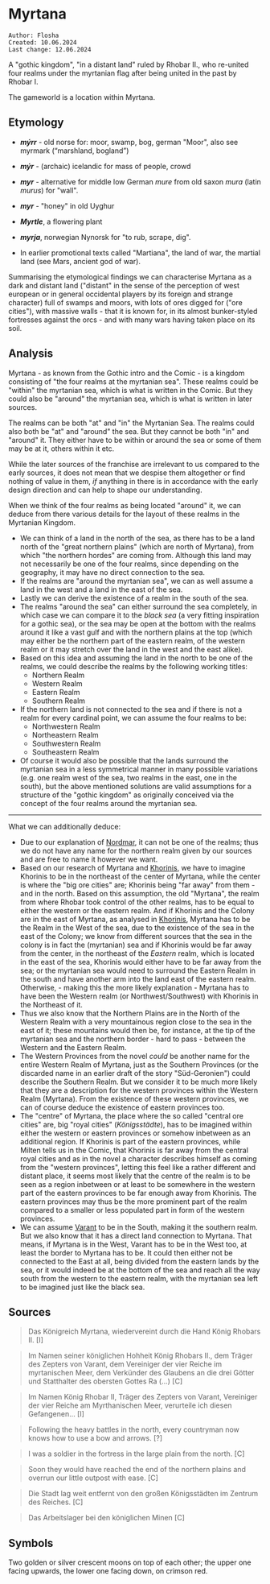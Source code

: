 # Myrtana

``Author: Flosha``    
``Created: 10.06.2024``  
``Last change: 12.06.2024``  

A "gothic kingdom", "in a distant land" ruled by Rhobar II., who re-united four realms under the myrtanian flag after being united in the past by Rhobar I.

The gameworld is a location within Myrtana.

<!-- TOC_PLACEHOLDER -->

## Etymology

* ***mýrr*** - old norse for: moor, swamp, bog, german "Moor", also see myrmark (“marshland, bogland”)
* ***mýr*** - (archaic) icelandic for mass of people, crowd
* ***myr*** - alternative for middle low German *mure* from old saxon *mura* (latin *murus*) for "wall".
* ***myr*** - "honey" in old Uyghur
* ***Myrtle***, a flowering plant
* ***myrja***, norwegian Nynorsk for "to rub, scrape, dig".

* In earlier promotional texts called "Martiana", the land of war, the martial land (see Mars, ancient god of war).

Summarising the etymological findings we can characterise Myrtana as a dark and distant land ("distant" in the sense of the perception of west european or in general occidental players by its foreign and strange character) full of swamps and moors, with lots of ores digged for ("ore cities"), with massive walls - that it is known for, in its almost bunker-styled fortresses against the orcs - and with many wars having taken place on its soil. 


## Analysis

Myrtana - as known from the Gothic intro and the Comic - is a kingdom consisting of "the four realms at the myrtanian sea". These realms could be "within" the myrtanian sea, which is what is written in the Comic. But they could also be "around" the myrtanian sea, which is what is written in later sources. 

The realms can be both "at" and "in" the Myrtanian Sea. The realms could also both be "at" and "around" the sea. But they cannot be both "in" and "around" it. They either have to be within or around the sea or some of them may be at it, others within it etc. 

While the later sources of the franchise are irrelevant to us compared to the early sources, it does not mean that we despise them altogether or find nothing of value in them, *if* anything in there is in accordance with the early design direction and can help to shape our understanding. 

When we think of the four realms as being located "around" it, we can deduce from there various details for the layout of these realms in the Myrtanian Kingdom. 

* We can think of a land in the north of the sea, as there has to be a land north of the "great northern plains" (which are north of Myrtana), from which "the northern hordes" are coming from. Although this land may not necessarily be one of the four realms, since depending on the geography, it may have no direct connection to the sea.   
* If the realms are "around the myrtanian sea", we can as well assume a land in the west and a land in the east of the sea. 
* Lastly we can derive the existence of a realm in the south of the sea.
* The realms "around the sea" can either surround the sea completely, in which case we can compare it to the *black sea* (a very fitting inspiration for a gothic sea), or the sea may be open at the bottom with the realms around it like a vast gulf and with the northern plains at the top (which may either be the northern part of the eastern realm, of the western realm or it may stretch over the land in the west and the east alike).
* Based on this idea and assuming the land in the north to be one of the realms, we could describe the realms by the following working titles:
  * Northern Realm
  * Western Realm
  * Eastern Realm
  * Southern Realm
* If the northern land is not connected to the sea and if there is not a realm for every cardinal point, we can assume the four realms to be:
  * Northwestern Realm
  * Northeastern Realm
  * Southwestern Realm
  * Southeastern Realm
* Of course it would also be possible that the lands surround the myrtanian sea in a less symmetrical manner in many possible variations (e.g. one realm west of the sea, two realms in the east, one in the south), but the above mentioned solutions are valid assumptions for a structure of the "gothic kingdom" as originally conceived via the concept of the four realms around the myrtanian sea.  

--- 

What we can additionally deduce:  
* Due to our explanation of [Nordmar](/lore/nordmar), it can not be one of the realms; thus we do not have any name for the northern realm given by our sources and are free to name it however we want.  
* Based on our research of Myrtana and [Khorinis](/lore/khorinis), we have to imagine Khorinis to be in the northeast of the center of Myrtana, while the center is where the "big ore cities" are; Khorinis being "far away" from them - and in the north. Based on this assumption, the old "Myrtana", the realm from where Rhobar took control of the other realms, has to be equal to either the western or the eastern realm. And if Khorinis and the Colony are in the east of Myrtana, as analysed in [Khorinis](/lore/khorinis), Myrtana has to be the Realm in the West of the sea, due to the existence of the sea in the east of the Colony; we know from different sources that the sea in the colony is in fact the (myrtanian) sea and if Khorinis would be far away from the center, in the northeast of the *Eastern* realm, which is located in the east of the sea, Khorinis would either have to be far away from the sea; or the myrtanian sea would need to surround the Eastern Realm in the south and have another arm into the land east of the eastern realm. Otherwise, - making this the more likely explanation - Myrtana has to have been the Western realm (or Northwest/Southwest) with Khorinis in the Northeast of it.  
* Thus we also know that the Northern Plains are in the North of the Western Realm with a very mountainous region close to the sea in the east of it; these mountains would then be, for instance, at the tip of the myrtanian sea and the northern border - hard to pass - between the Western and the Eastern Realm.
* The Western Provinces from the novel *could* be another name for the entire Western Realm of Myrtana, just as the Southern Provinces (or the discarded name in an earlier draft of the story "Süd-Geronien") could describe the Southern Realm. But we consider it to be much more likely that they are a description for the western provinces within the Western Realm (Myrtana). From the existence of these western provinces, we can of course deduce the existence of eastern provinces too. 
* The "centre" of Myrtana, the place where the so called "central ore cities" are, big "royal cities" (*Königsstädte*), has to be imagined within either the western or eastern provinces or somehow inbetween as an additional region. If Khorinis is part of the eastern provinces, while Milten tells us in the Comic, that Khorinis is far away from the central royal cities and as in the novel a character describes himself as coming from the "western provinces", letting this feel like a rather different and distant place, it seems most likely that the centre of the realm is to be seen as a region inbetween or at least to be somewhere in the western part of the eastern provinces to be far enough away from Khorinis. The eastern provinces may thus be the more prominent part of the realm compared to a smaller or less populated part in form of the western provinces.   
* We can assume [Varant](/varant) to be in the South, making it the southern realm. But we also know that it has a direct land connection to Myrtana. That means, if Myrtana is in the West, Varant has to be in the West too, at least the border to Myrtana has to be. It could then either not be connected to the East at all, being divided from the eastern lands by the sea, or it would indeed be at the bottom of the sea and reach all the way south from the western to the eastern realm, with the myrtanian sea left to be imagined just like the black sea.


## Sources

> Das Königreich Myrtana, wiedervereint durch die Hand König Rhobars II. [I]

> Im Namen seiner königlichen Hohheit König Rhobars II., dem Träger des Zepters von Varant, dem Vereiniger der vier Reiche im myrtanischen Meer, dem Verkünder des Glaubens an die drei Götter und Statthalter des obersten Gottes Ra (...) [C]

> Im Namen König Rhobar II, Träger des Zepters von Varant, Vereiniger der vier Reiche am Myrthanischen Meer, verurteile ich diesen Gefangenen… [I]

> Following the heavy battles in the north, every countryman now knows how to use a bow and arrows. [?]

> I was a soldier in the fortress in the large plain from the north. [C]

> Soon they would have reached the end of the northern plains and overrun our little outpost with ease. [C]

> Die Stadt lag weit entfernt von den großen Königsstädten im Zentrum des Reiches. [C]

> Das Arbeitslager bei den königlichen Minen [C]


## Symbols

Two golden or silver crescent moons on top of each other; the upper one facing upwards, the lower one facing down, on crimson red.

